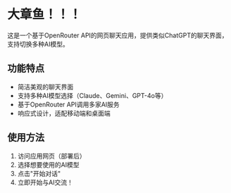 # 大章鱼！！！

这是一个基于OpenRouter API的网页聊天应用，提供类似ChatGPT的聊天界面，支持切换多种AI模型。

## 功能特点

- 简洁美观的聊天界面
- 支持多种AI模型选择（Claude、Gemini、GPT-4o等）
- 基于OpenRouter API调用多家AI服务
- 响应式设计，适配移动端和桌面端

## 使用方法

1. 访问应用网页（部署后）
2. 选择想要使用的AI模型
3. 点击"开始对话"
4. 立即开始与AI交流！
